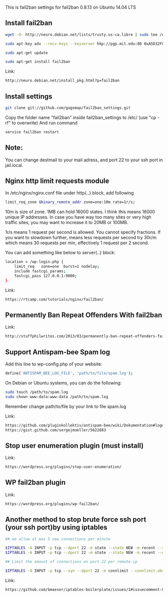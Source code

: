 This is fail2ban settings for fail2ban 0.8.13 on Ubuntu 14.04 LTS

## Install fail2ban

```bash
wget -O- http://neuro.debian.net/lists/trusty.us-ca.libre | sudo tee /etc/apt/sources.list.d/neurodebian.sources.list

sudo apt-key adv --recv-keys --keyserver hkp://pgp.mit.edu:80 0xA5D32F012649A5A9

sudo apt-get update

sudo apt-get install fail2ban
```

Link: 
```bash
http://neuro.debian.net/install_pkg.html?p=fail2ban
```

## Install settings

```bash
git clone git://github.com/gagomap/fail2ban_settings.git
```
Copy the folder name "fail2ban" inside fail2ban_settings to /etc/  (use "cp -rf" to overwrite)
And run command

```bash
service fail2ban restart
```

## Note:

You can change destmail to your mail adress, and port 22 to your ssh port in jail.local.

## Nginx http limit requests module

In /etc/nginx/nginx.conf file under http{..} block, add following

```bash
limit_req_zone $binary_remote_addr zone=one:10m rate=1r/s;
```
10m is size of zone. 1MB can hold 16000 states. I think this means 16000 unique IP addresses. In case you have way too many sites or very high traffic sites, you may want to increase it to 20MB or 100MB.

1r/s means 1 request per second is allowed. You cannot specify fractions. If you want to slowdown further, means less requests per second try 30r/m which means 30 requests per min, effectively 1 request per 2 second.


You can add something like below to server{..} block:

```bash
location = /wp-login.php {
    limit_req   zone=one  burst=1 nodelay;
    include fastcgi_params;
    fastcgi_pass 127.0.0.1:9000;
}
```

Link:

```bash
https://rtcamp.com/tutorials/nginx/fail2ban/
```

## Permanently Ban Repeat Offenders With fail2ban
Link:

```bash
http://stuffphilwrites.com/2013/03/permanently-ban-repeat-offenders-fail2ban/
```

## Support Antispam-bee Spam log 

Add this line to wp-config.php of your website:

```bash
define('ANTISPAM_BEE_LOG_FILE', 'path/to/file/spam.log');
```

On Debian or Ubuntu systems, you can do the following:

```bash
sudo touch /path/to/spam.log
sudo chown www-data:www-data /path/to/spam.log
```
Remember change path/to/file by your link to file spam.log

Link:

```bash
https://github.com/pluginkollektiv/antispam-bee/wiki/Dokumentation#logdatei-f%C3%BCr-fail2ban
https://gist.github.com/sergejmueller/5622883
```

## Stop user enumeration plugin (must install)
Link:

```bash
https://wordpress.org/plugins/stop-user-enumeration/
```

## WP fail2ban plugin
Link:

```bash
https://wordpress.org/plugins/wp-fail2ban/
```

## Another method to stop brute force ssh  port (your ssh port)by using iptables

```bash
## we allow at max 5 new connections per minute

$IPTABLES -A INPUT -p tcp --dport 22 -m state --state NEW -m recent --set
$IPTABLES -A INPUT -p tcp --dport 22 -m state --state NEW -m recent --update --seconds 60 --hitcount 5 -j DROP

## Limit the amount of connections on port 22 per remote-ip

$IPTABLES -A INPUT -p tcp --syn --dport 22 -m connlimit --connlimit-above 5 -j REJECT
```
Link:

```bash
https://github.com/bmaeser/iptables-boilerplate/issues/1#issuecomment-8935056
```
